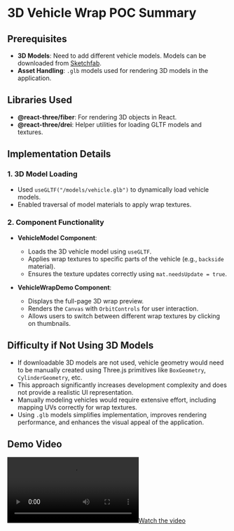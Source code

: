 # 3D Vehicle Wrap POC Summary

## Prerequisites
- **3D Models**: Need to add different vehicle models. Models can be downloaded from [Sketchfab](https://sketchfab.com/3d-models/).
- **Asset Handling**: `.glb` models used for rendering 3D models in the application.

## Libraries Used
- **@react-three/fiber**: For rendering 3D objects in React.
- **@react-three/drei**: Helper utilities for loading GLTF models and textures.

## Implementation Details
### 1. **3D Model Loading**
- Used `useGLTF("/models/vehicle.glb")` to dynamically load vehicle models.
- Enabled traversal of model materials to apply wrap textures.

### 2. **Component Functionality**
- **VehicleModel Component**:
  - Loads the 3D vehicle model using `useGLTF`.
  - Applies wrap textures to specific parts of the vehicle (e.g., `backside` material).
  - Ensures the texture updates correctly using `mat.needsUpdate = true`.

- **VehicleWrapDemo Component**:
  - Displays the full-page 3D wrap preview.
  - Renders the `Canvas` with `OrbitControls` for user interaction.
  - Allows users to switch between different wrap textures by clicking on thumbnails.

## Difficulty if Not Using 3D Models
- If downloadable 3D models are not used, vehicle geometry would need to be manually created using Three.js primitives like `BoxGeometry`, `CylinderGeometry`, etc.
- This approach significantly increases development complexity and does not provide a realistic UI representation.
- Manually modeling vehicles would require extensive effort, including mapping UVs correctly for wrap textures.
- Using `.glb` models simplifies implementation, improves rendering performance, and enhances the visual appeal of the application.

## Demo Video
[![Watch the video](demo.webm)](demo.webm)